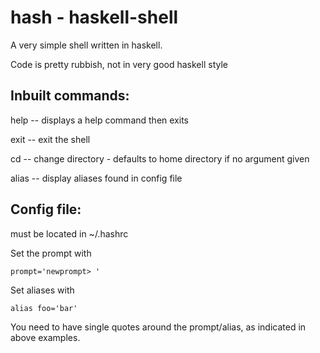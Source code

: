 # hash - haskell-shell
A very simple shell written in haskell.

Code is pretty rubbish, not in very good haskell style

## Inbuilt commands:

help -- displays a help command then exits

exit -- exit the shell

cd -- change directory - defaults to home directory if no argument given

alias -- display aliases found in config file

## Config file:

must be located in ~/.hashrc

Set the prompt with

`prompt='newprompt> '`

Set aliases with

`alias foo='bar'`

You need to have single quotes around the prompt/alias, as indicated in above examples.
